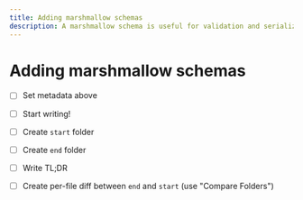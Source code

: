 ```yaml
---
title: Adding marshmallow schemas
description: A marshmallow schema is useful for validation and serialization. Learn how to write them in this lecture.
---
```


# Adding marshmallow schemas

- [ ] Set metadata above
- [ ] Start writing!
- [ ] Create `start` folder
- [ ] Create `end` folder
- [ ] Write TL;DR
- [ ] Create per-file diff between `end` and `start` (use "Compare Folders")






